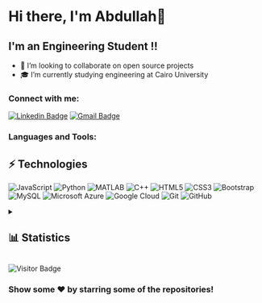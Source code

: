 <h1>Hi there, I'm Abdullah👋</h1>

## I'm an Engineering Student !!

- 👯 I’m looking to collaborate on open source projects
- 🎓 I’m currently studying engineering at Cairo University

### Connect with me:
[![Linkedin Badge](https://img.shields.io/badge/--blue?style=flat-square&logo=Linkedin&logoColor=white&link=https://www.linkedin.com/in/anirudhemmadi/)](https://www.linkedin.com/in/-bb5772111/)
[![Gmail Badge](https://img.shields.io/badge/-abdullahsaeedd6@gmail.com-c14438?style=flat-square&logo=Gmail&logoColor=white&link=mailto:abdullahsaeedd6@gmail.com)](mailto:abdullahsaeedd6@gmail.com)
<br />

### Languages and Tools: 

## ⚡ Technologies

![JavaScript](https://img.shields.io/badge/-JavaScript-black?style=flat-square&logo=javascript)
![Python](https://img.shields.io/badge/-Python-black?style=flat-square&logo=Python)
![MATLAB](https://img.shields.io/badge/-MATLAB-blue?style=flat-square&logo=matrix)
![C++](https://img.shields.io/badge/-C++-00599C?style=flat-square&logo=c)
![HTML5](https://img.shields.io/badge/-HTML5-E34F26?style=flat-square&logo=html5&logoColor=white)
![CSS3](https://img.shields.io/badge/-CSS3-1572B6?style=flat-square&logo=css3)
![Bootstrap](https://img.shields.io/badge/-Bootstrap-563D7C?style=flat-square&logo=bootstrap)
![MySQL](https://img.shields.io/badge/-MySQL-black?style=flat-square&logo=mysql)
![Microsoft Azure](https://img.shields.io/badge/Microsoft%20Azure-232F7E?style=flat-square&logo=microsoft-azure)
![Google Cloud](https://img.shields.io/badge/Google%20Cloud-black?style=flat-square&logo=google-cloud)
![Git](https://img.shields.io/badge/-Git-black?style=flat-square&logo=git)
![GitHub](https://img.shields.io/badge/-GitHub-181717?style=flat-square&logo=github)


<details>
  <summary><h2> 📊 Statistics </h2></summary>
<img src="https://github-readme-streak-stats.herokuapp.com/?user=Abdullahsaeed10&theme=dark&date_format=j%20M%5B%20Y%5D&currStreakLabel=6FDA44&fire=6FDA44&ring=6FDA44" alt="GitHub Streak Stats" height="200" />
<br>
<img src="https://github-readme-stats.vercel.app/api?username=Abdullahsaeed10&title_color=6FDA44&text_color=FFFFFF&show_icons=true&icon_color=6FDA44&include_all_commits=true&count_private=true&theme=dark" alt="GitHub Stats" height="200"/>
<br>
<img src="https://github-readme-stats.vercel.app/api/top-langs?username=Abdullahsaeed10&layout=compact&title_color=6FDA44&text_color=FFFFFF&theme=dark" alt="GitHub Most Used Languages" height="200" />
<br>
</details>

![Visitor Badge](https://visitor-badge.laobi.icu/badge?page_id=Abdullahsaeed10.Abdullahsaeed10)

### Show some ❤️ by starring some of the repositories!





